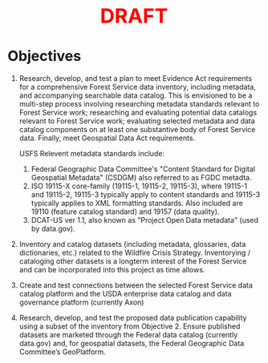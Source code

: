 <div style='text-align: center; color: #ff0000; font-size: 2.5rem; font-weight: bold;'>DRAFT</div>

Objectives
==========

1. Research, develop, and test a plan to meet Evidence Act requirements for a comprehensive Forest Service data inventory, including metadata, and accompanying searchable data catalog. This is envisioned to be a multi-step process involving researching metadata standards relevant to Forest Service work; researching and evaluating potential data catalogs relevant to Forest Service work; evaluating selected metadata and data catalog components on at least one substantive body of Forest Service data.  Finally, meet Geospatial Data Act requirements.  

    USFS Relevent metadata standards include:  

    1. Federal Geographic Data Committee's "Content Standard for Digital Geospatial Metadata" (CSDGM) also referred to as FGDC metadta.  
    2. ISO 19115-X core-family (19115-1, 19115-2, 19115-3), where 19115-1 and 19115-2, 19115-3 typically apply to content standards and 19115-3 typically applies to XML formatting standards.  Also included are 19110 (feature catalog standard) and 19157 (data quality).  
    3. DCAT-US ver 1.1, also known as "Project Open Data metadata" (used by data.gov).  

2. Inventory and catalog datasets (including metadata, glossaries, data dictionaries, etc.) related to the Wildfire Crisis Strategy. Inventorying / cataloging other datasets is a longterm interest of the Forest Service and can be incorporated into this project as time allows.  
3. Create and test connections between the selected Forest Service data catalog platform and the USDA enterprise data catalog and data governance platform (currently Axon)  

4. Research, develop, and test the proposed data publication capability using a subset of the inventory from Objective 2. Ensure published datasets are marketed through the Federal data catalog (currently data.gov) and, for geospatial datasets, the Federal Geographic Data Committee’s GeoPlatform.  

